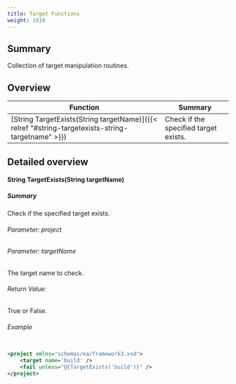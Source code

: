 ```yaml
---
title: Target Functions
weight: 1018
---
```

## Summary ##
Collection of target manipulation routines.


## Overview ##
| Function | Summary |
| -------- | ------- |
| [String TargetExists(String targetName)]({{< relref "#string-targetexists-string-targetname" >}}) | Check if the specified target exists. |
## Detailed overview ##
#### String TargetExists(String targetName) ####
##### Summary #####
Check if the specified target exists.

###### Parameter:  project ######


###### Parameter:  targetName ######
The target name to check.

###### Return Value: ######
True or False.

###### Example ######

```xml

<project xmlns="schemas/ea/framework3.xsd">
    <target name='build' />
    <fail unless="@{TargetExists('build')}" />
</project>

```





